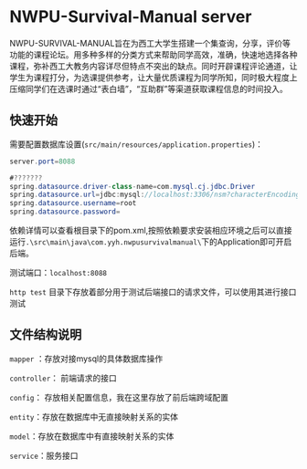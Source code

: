 #  NWPU-Survival-Manual server
NWPU-SURVIVAL-MANUAL旨在为西工大学生搭建一个集查询，分享，评价等功能的课程论坛。用多种多样的分类方式来帮助同学高效，准确，快速地选择各种课程，弥补西工大教务内容详尽但特点不突出的缺点。同时开辟课程评论通道，让学生为课程打分，为选课提供参考，让大量优质课程为同学所知，同时极大程度上压缩同学们在选课时通过“表白墙”，“互助群”等渠道获取课程信息的时间投入。



## 快速开始
需要配置数据库设置(``src/main/resources/application.properties``)：

```java
server.port=8088

#???????
spring.datasource.driver-class-name=com.mysql.cj.jdbc.Driver
spring.datasource.url=jdbc:mysql://localhost:3306/nsm?characterEncoding=utf-8&serverTimezone=UTC
spring.datasource.username=root
spring.datasource.password=
```

依赖详情可以查看根目录下的pom.xml,按照依赖要求安装相应环境之后可以直接运行`.\src\main\java\com.yyh.nwpusurvivalmanual\`下的Application即可开启后端。

测试端口：`localhost:8088`


`http test` 目录下存放着部分用于测试后端接口的请求文件，可以使用其进行接口测试



## 文件结构说明


``mapper`` ：存放对接mysql的具体数据库操作

``controller``： 前端请求的接口

``config``： 存放相关配置信息，我在这里存放了前后端跨域配置

``entity``：存放在数据库中无直接映射关系的实体

``model``：存放在数据库中有直接映射关系的实体

``service``：服务接口

